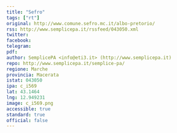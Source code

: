 ```yaml
---
title: "Sefro"
tags: ["rt"]
original: http://www.comune.sefro.mc.it/albo-pretorio/
rss: http://www.semplicepa.it/rssfeed/043050.xml
twitter: 
facebook: 
telegram: 
pdf: 
author: SemplicePA <info@eti3.it> (http://www.semplicepa.it)
repo: http://www.semplicepa.it/semplice-pa/
regione: Marche
provincia: Macerata
istat: 043050
ipa: c_i569
lat: 43.1464
lng: 12.949231
image: c_i569.png
accessible: true
standard: true
official: false
---
```


